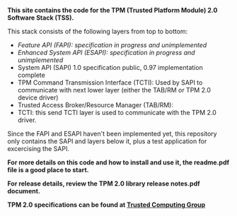 **This site contains the code for the TPM (Trusted Platform Module) 2.0 Software Stack (TSS).**

This stack consists of the following layers from top to bottom:
* _Feature API (FAPI):  specification in progress and unimplemented_
* _Enhanced System API (ESAPI):  specification in progress and unimplemented_
* System API (SAPI) 1.0 specification public, 0.97 implementation complete
* TPM Command Transmission Interface (TCTI):  Used by SAPI to communicate with next lower layer (either the TAB/RM or TPM 2.0 device driver)
* Trusted Access Broker/Resource Manager (TAB/RM):  
* TCTI:  this send TCTI layer is used to communicate with the TPM 2.0 driver.

Since the FAPI and ESAPI haven't been implemented yet, this repository only contains the SAPI and layers below it, plus a test application for excercising the SAPI.

**For more details on this code and how to install and use it, the readme.pdf file is a good place to start.**

**For release details, review the TPM 2.0 library release notes.pdf document.**

**TPM 2.0 specifications can be found at [Trusted Computing Group](http://www.trustedcomputinggroup.org/)**
